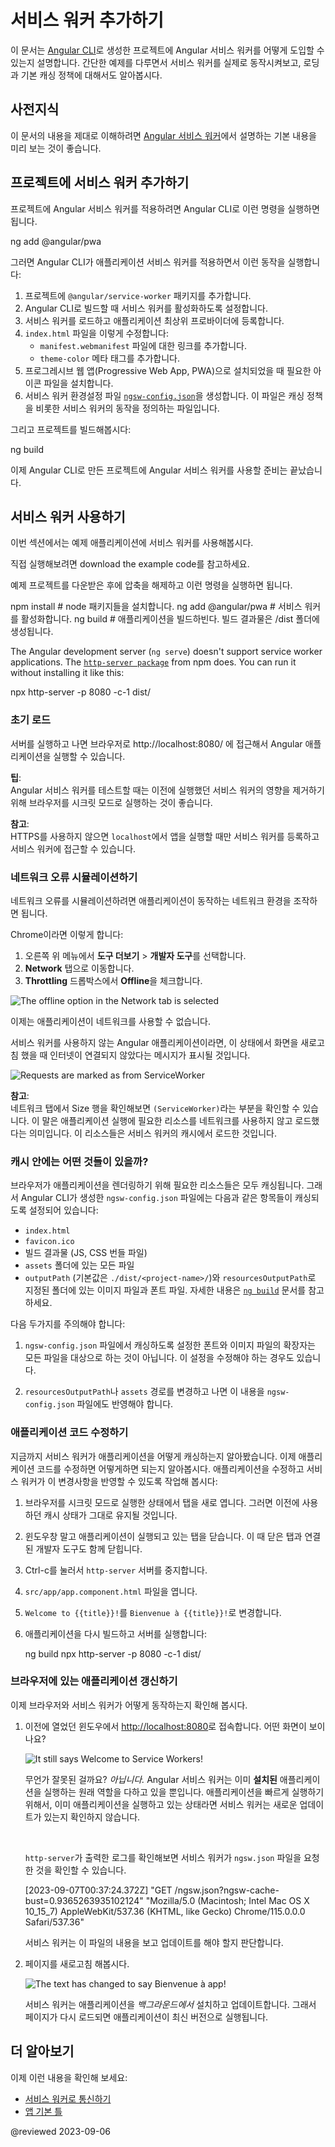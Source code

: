 <!--
# Getting started with service workers
-->
# 서비스 워커 추가하기

<!--
This document explains how to enable Angular service worker support in projects that you created with the [Angular CLI](cli).
It then uses an example to show you a service worker in action, demonstrating loading and basic caching.
-->
이 문서는 [Angular CLI](cli)로 생성한 프로젝트에 Angular 서비스 워커를 어떻게 도입할 수 있는지 설명합니다.
간단한 예제를 다루면서 서비스 워커를 실제로 동작시켜보고, 로딩과 기본 캐싱 정책에 대해서도 알아봅시다.


<!--
## Prerequisites
-->
## 사전지식

<!--
A basic understanding of the information in [Introduction to Angular service workers](guide/service-worker-intro).
-->
이 문서의 내용을 제대로 이해하려면 [Angular 서비스 워커](guide/service-worker-intro)에서 설명하는 기본 내용을 미리 보는 것이 좋습니다.


<a id="cli-command"></a>

<!--
## Adding a service worker to your project
-->
## 프로젝트에 서비스 워커 추가하기

<!--
To set up the Angular service worker in your project, run the following CLI command.

<code-example format="shell" language="shell">

ng add @angular/pwa

</code-example>

The CLI configures your application to use service workers with the following actions:

1.  Adds the `@angular/service-worker` package to your project.
1.  Enables service worker build support in the CLI.
1.  Imports and registers the service worker with the application's root providers.
1.  Updates the `index.html` file:
    *   Includes a link to add the `manifest.webmanifest` file
    *   Adds a meta tag for `theme-color`
1.  Installs icon files to support the installed Progressive Web App \(PWA\).
1.  Creates the service worker configuration file called [`ngsw-config.json`](guide/service-worker-config), 
which specifies the caching behaviors and other settings.

Now, build the project:

<code-example format="shell" language="shell">

ng build

</code-example>

The CLI project is now set up to use the Angular service worker.
-->
프로젝트에 Angular 서비스 워커를 적용하려면 Angular CLI로 이런 명령을 실행하면 됩니다.

<code-example format="shell" language="shell">

ng add @angular/pwa

</code-example>

그러면 Angular CLI가 애플리케이션 서비스 워커를 적용하면서 이런 동작을 실행합니다:

1.  프로젝트에 `@angular/service-worker` 패키지를 추가합니다.
1.  Angular CLI로 빌드할 때 서비스 워커를 활성화하도록 설정합니다.
1.  서비스 워커를 로드하고 애플리케이션 최상위 프로바이더에 등록합니다.
1.  `index.html` 파일을 이렇게 수정합니다:
    *   `manifest.webmanifest` 파일에 대한 링크를 추가합니다.
    *   `theme-color` 메타 태그를 추가합니다.
1.  프로그레시브 웹 앱\(Progressive Web App, PWA\)으로 설치되었을 때 필요한 아이콘 파일을 설치합니다.
1.  서비스 워커 환경설정 파일 [`ngsw-config.json`](guide/service-worker-config)을 생성합니다.
이 파일은 캐싱 정책을 비롯한 서비스 워커의 동작을 정의하는 파일입니다.

그리고 프로젝트를 빌드해봅시다:

<code-example format="shell" language="shell">

ng build

</code-example>

이제 Angular CLI로 만든 프로젝트에 Angular 서비스 워커를 사용할 준비는 끝났습니다.


<!--
## Service worker in action: a tour
-->
## 서비스 워커 사용하기

<!--
This section demonstrates a service worker in action,
using an example application.

<div class="alert is-helpful">

To play along,
<live-example downloadOnly>download the example code</live-example>.

Unzip the download, change to that directory, and enter the following commands in a terminal window,

<code-example format="shell" language="shell">

npm install           # install node packages
ng add @angular/pwa   # setup to use service worker
ng build              # build the app for production; code is in the /dist folder

</code-example>

The Angular development server (`ng serve`) doesn't support service worker applications.
The [`http-server package`](https://www.npmjs.com/package/http-server) from npm does.
You can run it without installing it like this:

<code-example format="shell" language="shell">

npx http-server -p 8080 -c-1 dist/

</code-example>

</div>
-->
이번 섹션에서는 예제 애플리케이션에 서비스 워커를 사용해봅시다.

<div class="alert is-helpful">

직접 실행해보려면 <live-example downloadOnly>download the example code</live-example>를 참고하세요.

예제 프로젝트를 다운받은 후에 압축을 해제하고 이런 명령을 실행하면 됩니다.

<code-example format="shell" language="shell">

npm install           # node 패키지들을 설치합니다.
ng add @angular/pwa   # 서비스 워커를 활성화합니다.
ng build              # 애플리케이션을 빌드하빈다. 빌드 결과물은 /dist 폴더에 생성됩니다.

</code-example>

The Angular development server (`ng serve`) doesn't support service worker applications.
The [`http-server package`](https://www.npmjs.com/package/http-server) from npm does.
You can run it without installing it like this:

<code-example format="shell" language="shell">

npx http-server -p 8080 -c-1 dist/

</code-example>

</div>


<!--
### Initial load
-->
### 초기 로드

<!--
With the server running on port `8080`, point your browser at `http://localhost:8080`.
Your application should load normally.

<div class="alert is-helpful">

**TIP**: <br />
When testing Angular service workers, it's a good idea to use an incognito or private window in your browser to ensure the service worker doesn't end up reading from a previous leftover state, which can cause unexpected behavior.

</div>

<div class="alert is-helpful">

**NOTE**: <br />
If you are not using HTTPS, the service worker will only be registered when accessing the application on `localhost`.

</div>
-->
서버를 실행하고 나면 브라우저로 http://localhost:8080/ 에 접근해서 Angular 애플리케이션을 실행할 수 있습니다.

<div class="alert is-helpful">

**팁**: <br />
Angular 서비스 워커를 테스트할 때는 이전에 실행했던 서비스 워커의 영향을 제거하기 위해 브라우저를 시크릿 모드로 실행하는 것이 좋습니다.

</div>

<div class="alert is-helpful">

**참고**: <br />
HTTPS를 사용하지 않으면 `localhost`에서 앱을 실행할 때만 서비스 워커를 등록하고 서비스 워커에 접근할 수 있습니다.

</div>


<!--
### Simulating a network issue
-->
### 네트워크 오류 시뮬레이션하기

<!--
To simulate a network issue, disable network interaction for your application.

In Chrome:

1.  Select **Tools** &gt; **Developer Tools** \(from the Chrome menu located in the top right corner\).
1.  Go to the **Network tab**.
1.  Select **Offline** in the **Throttling** dropdown menu.

<div class="lightbox">

<img alt="The offline option in the Network tab is selected" src="generated/images/guide/service-worker/offline-option.png">

</div>

Now the application has no access to network interaction.

For applications that do not use the Angular service worker, refreshing now would display Chrome's Internet disconnected page that says "There is no Internet connection".

With the addition of an Angular service worker, the application behavior changes.
On a refresh, the page loads normally.

Look at the Network tab to verify that the service worker is active.

<div class="lightbox">

<img alt="Requests are marked as from ServiceWorker" src="generated/images/guide/service-worker/sw-active.png">

</div>

<div class="alert is-helpful">

**NOTE**: <br />
Under the "Size" column, the requests state is `(ServiceWorker)`.
This means that the resources are not being loaded from the network.
Instead, they are being loaded from the service worker's cache.

</div>
-->
네트워크 오류를 시뮬레이션하려면 애플리케이션이 동작하는 네트워크 환경을 조작하면 됩니다.

Chrome이라면 이렇게 합니다:

1.  오른쪽 위 메뉴에서 **도구 더보기** &gt; **개발자 도구**를 선택합니다.
1.  **Network** 탭으로 이동합니다.
1.  **Throttling** 드롭박스에서 **Offline**을 체크합니다.

<div class="lightbox">

<img alt="The offline option in the Network tab is selected" src="generated/images/guide/service-worker/offline-option.png">

</div>

이제는 애플리케이션이 네트워크를 사용할 수 없습니다.

서비스 워커를 사용하지 않는 Angular 애플리케이션이라면, 이 상태에서 화면을 새로고침 했을 때 인터넷이 연결되지 않았다는 메시지가 표시될 것입니다.

<div class="lightbox">

<img alt="Requests are marked as from ServiceWorker" src="generated/images/guide/service-worker/sw-active.png">

</div>

<div class="alert is-helpful">

**참고**: <br />
네트워크 탭에서 Size 행을 확인해보면 `(ServiceWorker)`라는 부분을 확인할 수 있습니다.
이 말은 애플리케이션 실행에 필요한 리소스를 네트워크를 사용하지 않고 로드했다는 의미입니다.
이 리소스들은 서비스 워커의 캐시에서 로드한 것입니다.

</div>


<!--
### What's being cached?
-->
### 캐시 안에는 어떤 것들이 있을까?

<!--
Notice that all of the files the browser needs to render this application are cached.
The `ngsw-config.json` boilerplate configuration is set up to cache the specific resources used by the CLI:

*   `index.html`
*   `favicon.ico`
*   Build artifacts \(JS and CSS bundles\)
*   Anything under `assets`
*   Images and fonts directly under the configured `outputPath` \(by default `./dist/<project-name>/`\) or `resourcesOutputPath`.
    See [`ng build`](cli/build) for more information about these options.

<div class="alert is-important">

Pay attention to two key points:

1.  The generated `ngsw-config.json` includes a limited list of cacheable fonts and images extensions.
    In some cases, you might want to modify the glob pattern to suit your needs.

1.  If `resourcesOutputPath` or `assets` paths are modified after the generation of configuration file, you need to change the paths manually in `ngsw-config.json`.

</div>
-->
브라우저가 애플리케이션을 렌더링하기 위해 필요한 리소스들은 모두 캐싱됩니다.
그래서 Angular CLI가 생성한 `ngsw-config.json` 파일에는 다음과 같은 항목들이 캐싱되도록 설정되어 있습니다:

*   `index.html`
*   `favicon.ico`
*   빌드 결과물 \(JS, CSS 번들 파일\)
*   `assets` 폴더에 있는 모든 파일
*   `outputPath` \(기본값은 `./dist/<project-name>/`\)와 `resourcesOutputPath`로 지정된 폴더에 있는 이미지 파일과 폰트 파일.
    자세한 내용은 [`ng build`](cli/build) 문서를 참고하세요.

<div class="alert is-important">

다음 두가지를 주의해야 합니다:

1.  `ngsw-config.json` 파일에서 캐싱하도록 설정한 폰트와 이미지 파일의 확장자는 모든 파일을 대상으로 하는 것이 아닙니다.
    이 설정을 수정해야 하는 경우도 있습니다.

1.  `resourcesOutputPath`나 `assets` 경로를 변경하고 나면 이 내용을 `ngsw-config.json` 파일에도 반영해야 합니다.

</div>


<!--
### Making changes to your application
-->
### 애플리케이션 코드 수정하기

<!--
Now that you've seen how service workers cache your application, the next step is understanding how updates work.
Make a change to the application, and watch the service worker install the update:

1.  If you're testing in an incognito window, open a second blank tab.
    This keeps the incognito and the cache state alive during your test.

1.  Close the application tab, but not the window.
    This should also close the Developer Tools.

1.  Shut down `http-server` (Ctrl-c).
1.  Open `src/app/app.component.html` for editing.
1.  Change the text `Welcome to {{title}}!` to `Bienvenue à {{title}}!`.
1.  Build and run the server again:

    <code-example format="shell" language="shell">

    ng build
    http-server -p 8080 -c-1 dist/&lt;project-name&gt;

    </code-example>
-->
지금까지 서비스 워커가 애플리케이션을 어떻게 캐싱하는지 알아봤습니다.
이제 애플리케이션 코드를 수정하면 어떻게하면 되는지 알아봅시다.
애플리케이션을 수정하고 서비스 워커가 이 변경사항을 반영할 수 있도록 작업해 봅시다:

1.  브라우저를 시크릿 모드로 실행한 상태에서 탭을 새로 엽니다.
    그러면 이전에 사용하던 캐시 상태가 그대로 유지될 것입니다.

1.  윈도우창 말고 애플리케이션이 실행되고 있는 탭을 닫습니다.
    이 때 닫은 탭과 연결된 개발자 도구도 함께 닫힙니다.

1.  Ctrl-c를 눌러서 `http-server` 서버를 중지합니다.
1.  `src/app/app.component.html` 파일을 엽니다.
1.  `Welcome to {{title}}!`를 `Bienvenue à {{title}}!`로 변경합니다.
1.  애플리케이션을 다시 빌드하고 서버를 실행합니다:

    <code-example format="shell" language="shell">

    ng build
    npx http-server -p 8080 -c-1 dist/

    </code-example>

<!--
### Updating your application in the browser
-->
### 브라우저에 있는 애플리케이션 갱신하기

<!--
Now look at how the browser and service worker handle the updated application.

1.  Open [http://localhost:8080](http://localhost:8080) again in the same window.
    What happens?

    <div class="lightbox">

    <img alt="It still says Welcome to Service Workers!" src="generated/images/guide/service-worker/welcome-msg-en.png">

    </div>

    What went wrong?
    _Nothing, actually!_
    
    The Angular service worker is doing its job and serving the version of the application that it has **installed**, even though there is an update available.
    In the interest of speed, the service worker doesn't wait to check for updates before it serves the application that it has cached.

    <br>

    Look at the `http-server` logs to see the service worker requesting `/ngsw.json`.

    <code-example format="shell" language="shell">

    [2023-09-07T00:37:24.372Z]  "GET /ngsw.json?ngsw-cache-bust=0.9365263935102124" "Mozilla/5.0 (Macintosh; Intel Mac OS X 10_15_7) AppleWebKit/537.36 (KHTML, like Gecko) Chrome/115.0.0.0 Safari/537.36"

    </code-example>

    This is how the service worker checks for updates.

1.  Refresh the page.

    <div class="lightbox">

    <img alt="The text has changed to say Bienvenue à app!" src="generated/images/guide/service-worker/welcome-msg-fr.png">

    </div>

    The service worker installed the updated version of your application *in the background*, and the next time the page is loaded or reloaded, the service worker switches to the latest version.
-->
이제 브라우저와 서비스 워커가 어떻게 동작하는지 확인해 봅시다.

1.  이전에 열었던 윈도우에서 [http://localhost:8080](http://localhost:8080)로 접속합니다.
    어떤 화면이 보이나요?

    <div class="lightbox">

    <img alt="It still says Welcome to Service Workers!" src="generated/images/guide/service-worker/welcome-msg-en.png">

    </div>

    무언가 잘못된 걸까요? _아닙니다._
    Angular 서비스 워커는 이미 **설치된** 애플리케이션을 실행하는 원래 역할을 다하고 있을 뿐입니다.
    애플리케이션을 빠르게 실행하기 위해서, 이미 애플리케이션을 실행하고 있는 상태라면 서비스 워커는 새로운 업데이트가 있는지 확인하지 않습니다.

    <br>

    `http-server`가 출력한 로그를 확인해보면 서비스 워커가 `ngsw.json` 파일을 요청한 것을 확인할 수 있습니다.

    <code-example format="shell" language="shell">

    [2023-09-07T00:37:24.372Z]  "GET /ngsw.json?ngsw-cache-bust=0.9365263935102124" "Mozilla/5.0 (Macintosh; Intel Mac OS X 10_15_7) AppleWebKit/537.36 (KHTML, like Gecko) Chrome/115.0.0.0 Safari/537.36"

    </code-example>

    서비스 워커는 이 파일의 내용을 보고 업데이트를 해야 할지 판단합니다.

1.  페이지를 새로고침 해봅시다.

    <div class="lightbox">

    <img alt="The text has changed to say Bienvenue à app!" src="generated/images/guide/service-worker/welcome-msg-fr.png">

    </div>

    서비스 워커는 애플리케이션을 *백그라운드에서* 설치하고 업데이트합니다.
    그래서 페이지가 다시 로드되면 애플리케이션이 최신 버전으로 실행됩니다.


<!--
## More on Angular service workers
-->
## 더 알아보기

<!--
You might also be interested in the following:

*   [Communicating with service workers](guide/service-worker-communications)
*   [App Shell](guide/app-shell)
-->
이제 이런 내용을 확인해 보세요:

*   [서비스 워커로 통신하기](guide/service-worker-communications)
*   [앱 기본 틀](guide/app-shell)

<!-- links -->

<!-- external links -->

<!-- end links -->

@reviewed 2023-09-06
